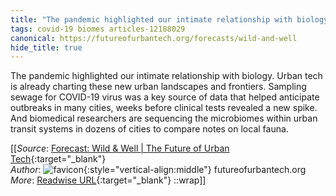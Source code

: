 ```yaml
---
title: "The pandemic highlighted our intimate relationship with biology. Urban tech ..."
tags: covid-19 biomes articles-12188029
canonical: https://futureofurbantech.org/forecasts/wild-and-well
hide_title: true
---
```


The pandemic highlighted our intimate relationship with biology. Urban tech is already charting these new urban landscapes and frontiers. Sampling sewage for COVID-19 virus was a key source of data that helped anticipate outbreaks in many cities, weeks before clinical tests revealed a new spike. And biomedical researchers are sequencing the microbiomes within urban transit systems in dozens of cities to compare notes on local fauna.


[[_Source_: [Forecast: Wild & Well | The Future of Urban Tech](https://futureofurbantech.org/forecasts/wild-and-well){:target="_blank"}<br>
_Author_: ![favicon](https://s2.googleusercontent.com/s2/favicons?domain=futureofurbantech.org){:style="vertical-align:middle"} futureofurbantech.org<br>
_More_: [Readwise URL](https://readwise.io/open/256460510){:target="_blank"}
::wrap]]